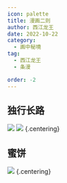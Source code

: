 ```yaml
---
icon: palette
title: 漫画二则
author: 西江龙王
date: 2022-10-22
category:
  - 画中秘境
tag:
  - 西江龙王
  - 条漫

order: -2
---
```


## 独行长路

![](./res/comic/1.jpg)
![](./res/comic/2.jpg) {.centering}

## 蜜饼

![](./res/comic/3.jpg) {.centering}

<ArticleAd />
